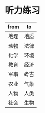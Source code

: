 # 听力练习

| from | to |
| :---: | :---: |
| 地理 | 地质 |
| 动物 | 法律 |
| 化学 | 环境 |
| 教育 | 经济 |
| 军事 | 考古 |
| 农业 | 气象 |
| 人物 | 人类 |
| 社会 | 生物 |

